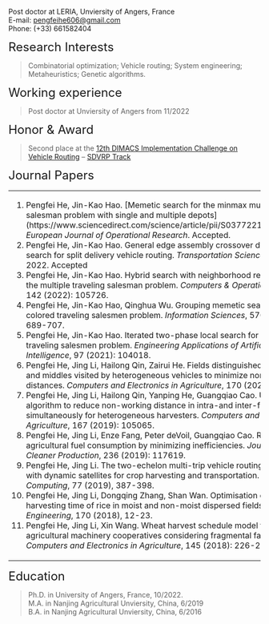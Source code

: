 Post doctor at LERIA, Unviersity of Angers, France<br>
E-mail: pengfeihe606@gmail.com<br>
Phone: (+33) 661582404

<font size=5>Research Interests</font>
>Combinatorial optimization; Vehicle routing; System engineering; Metaheuristics; Genetic algorithms.

<font size=5>Working experience</font>
>Post doctor at Unviersity of Angers from 11/2022

<font size=5>Honor & Award</font>
>Second place at the [12th DIMACS Implementation Challenge on Vehicle Routing](http://dimacs.rutgers.edu/programs/challenge/vrp/) – [SDVRP Track](http://dimacs.rutgers.edu/programs/challenge/vrp/vrpsd/)

<font size=5>Journal Papers</font>
<table>
<tr>
<td><ol>

<li>Pengfei He, Jin-Kao Hao. [Memetic search for the minmax multiple traveling salesman problem with single and multiple depots](https://www.sciencedirect.com/science/article/pii/S0377221722008669). <i>European Journal of Operational Research</i>. Accepted.</li>
<li>Pengfei He, Jin-Kao Hao. General edge assembly crossover driven memetic search for split delivery vehicle routing. <i>Transportation Science</i>, September, 2022. Accepted  </li>
<li>Pengfei He, Jin-Kao Hao. Hybrid search with neighborhood reduction for the multiple traveling salesman problem. <i>Computers & Operations Research</i>, 142 (2022): 105726.</li>
<li>Pengfei He, Jin-Kao Hao, Qinghua Wu. Grouping memetic search for the colored traveling salesmen problem. <i>Information Sciences</i>, 570 (2021): 689-707.</li>
<li>Pengfei He, Jin-Kao Hao. Iterated two-phase local search for the colored traveling salesmen problem. <i>Engineering Applications of Artificial Intelligence</i>, 97 (2021): 104018.</li>
<li>Pengfei He, Jing Li, Hailong Qin, Zairui He. Fields distinguished by edges and middles visited by heterogeneous vehicles to minimize non-working distances. <i>Computers and Electronics in Agriculture</i>, 170 (2020): 105273.   </li>
<li>Pengfei He, Jing Li, Hailong Qin, Yanping He, Guangqiao Cao. Using hybrid algorithm to reduce non-working distance in intra-and inter-field logistics simultaneously for heterogeneous harvesters. <i>Computers and Electronics in Agriculture</i>, 167 (2019): 105065.   </li>
<li>Pengfei He, Jing Li, Enze Fang, Peter deVoil, Guangqiao Cao. Reducing agricultural fuel consumption by minimizing inefficiencies. <i>Journal of Cleaner Production</i>, 236 (2019): 117619.</li>
<li>Pengfei He, Jing Li. The two-echelon multi-trip vehicle routing problem with dynamic satellites for crop harvesting and transportation. <i>Applied Soft Computing</i>, 77 (2019), 387-398.   </li>
<li>Pengfei He, Jing Li, Dongqing Zhang, Shan Wan. Optimisation of the harvesting time of rice in moist and non-moist dispersed fields. <i>Biosystems Engineering</i>, 170 (2018), 12-23. </li>
<li>Pengfei He, Jing Li, Xin Wang. Wheat harvest schedule model for agricultural machinery cooperatives considering fragmental farmlands. <i>Computers and Electronics in Agriculture</i>, 145 (2018): 226-234.  </li>
</ol></td>
</tr>
</table>


<font size=5>Education</font>
>Ph.D. in University of Angers, France, 10/2022.  
>M.A. in Nanjing Agricultural Unviersity, China, 6/2019  
>B.A. in Nanjing Agricultural Unviersity, China, 6/2016  
       
